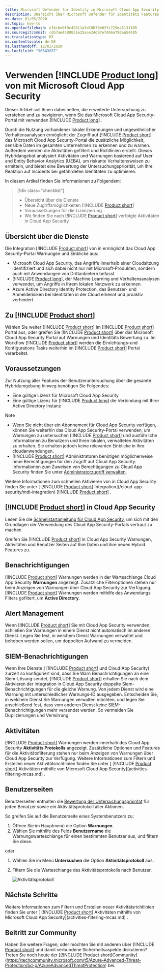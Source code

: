 ```yaml
---
title: Microsoft Defender für Identity in Microsoft Cloud App Security
description: Übersicht über Microsoft Defender für Identitäts Features in Microsoft Cloud App Security.
ms.date: 01/05/2020
ms.topic: how-to
ms.openlocfilehash: ef4cbe9f0c49311a3d10b79e03fc725ea5131105
ms.sourcegitcommit: cdb7ae4580851e25aae24d07e7d66a750aa54405
ms.translationtype: MT
ms.contentlocale: de-DE
ms.lasthandoff: 12/03/2020
ms.locfileid: "96543857"
---
```

# <a name="using-product-long-with-microsoft-cloud-app-security"></a>Verwenden [!INCLUDE [Product long](includes/product-long.md)] von mit Microsoft Cloud App Security

Dieser Artikel soll Ihnen dabei helfen, die erweiterte Untersuchung zu verstehen und zu navigieren, wenn Sie das Microsoft Cloud App Security-Portal mit verwenden [!INCLUDE [Product long](includes/product-long.md)] .

Durch die Nutzung vorhandener lokaler Erkennungen und ungewöhnlicher Verhaltensanalysen ermöglicht der Zugriff auf [!INCLUDE [Product short](includes/product-short.md)] das Microsoft Cloud App Security-Portal die zusätzliche Möglichkeit, sensible Daten im gesamten Unternehmen zu erkennen und zu warnen. Außerdem werden die Aktivitäten gefiltert und Richtlinien erstellt. Dieses Hybridangebot analysiert Aktivitäten und Warnungen basierend auf User and Entity Behavior Analytics (UEBA), um riskante Verhaltensweisen zu ermitteln, und bietet eine Bewertung der Untersuchungspriorität, um Ihre Reaktion auf Incidents bei gefährdeten Identitäten zu optimieren.

In diesem Artikel finden Sie Informationen zu Folgendem:

> [!div class="checklist"]
>
> - Übersicht über die Dienste
> - Neue Zugriffsmöglichkeiten [!INCLUDE [Product short](includes/product-short.md)]
> - Voraussetzungen für die Lizenzierung
> - Wo finden Sie nach [!INCLUDE [Product short](includes/product-short.md)] verfolgte Aktivitäten in Cloud App Security

## <a name="service-overview"></a>Übersicht über die Dienste

Die Integration [!INCLUDE [Product short](includes/product-short.md)] von in ermöglicht das Cloud App Security-Portal Warnungen und Einblicke aus:

- Microsoft Cloud App Security, das Angriffe innerhalb einer Cloudsitzung identifiziert und sich dabei nicht nur mit Microsoft-Produkten, sondern auch mit Anwendungen von Drittanbietern befasst
- [!INCLUDE [Product long](includes/product-long.md)], der Machine Learning und Verhaltensanalysen verwendet, um Angriffe in Ihrem lokalen Netzwerk zu erkennen.
- Azure Active Directory Identity Protection, das Benutzer- und Anmelderisiken bei Identitäten in der Cloud erkennt und proaktiv verhindert

## <a name="access-product-short"></a>Zu [!INCLUDE [Product short](includes/product-short.md)]

Wählen Sie weiter [!INCLUDE [Product short](includes/product-short.md)] im [!INCLUDE [Product short](includes/product-short.md)] Portal aus, oder greifen Sie [!INCLUDE [Product short](includes/product-short.md)] über das Microsoft Cloud App Security Portal auf Warnungen und Identitäts Bewertung zu. Im Workflow [!INCLUDE [Product short](includes/product-short.md)] werden die Einrichtungs-und Konfigurations Tasks weiterhin im [!INCLUDE [Product short](includes/product-short.md)] Portal verarbeitet.

## <a name="prerequisites"></a>Voraussetzungen

Zur Nutzung aller Features der Benutzeruntersuchung über die gesamte Hybridumgebung hinweg benötigen Sie Folgendes:

- Eine gültige Lizenz für Microsoft Cloud App Security
- Eine gültige Lizenz für [!INCLUDE [Product long](includes/product-long.md)] die Verbindung mit Ihrer Active Directory Instanz

>[!NOTE]
>
> - Wenn Sie nicht über ein Abonnement für Cloud App Security verfügen, können Sie weiterhin das Cloud App Security-Portal verwenden, um Warnungen zu untersuchen [!INCLUDE [Product short](includes/product-short.md)] und ausführliche Informationen zu Benutzern und Ihren lokalen, verwalteten Aktivitäten zu erhalten. Sie erhalten jedoch keine relevanten Einblicke in Ihre cloudanwendungen.
> - [!INCLUDE [Product short](includes/product-short.md)] Administratoren benötigen möglicherweise neue Berechtigungen für den Zugriff auf Cloud App Security. Informationen zum Zuweisen von Berechtigungen zu Cloud App Security finden Sie unter [Administratorzugriff verwalten](/cloud-app-security/manage-admins).

Weitere Informationen zum schnellen Aktivieren von in Cloud App Security finden Sie unter [ [!INCLUDE [Product short](includes/product-short.md)] Integration](/cloud-app-security/mdi-integration) [!INCLUDE [Product short](includes/product-short.md)] .

## <a name="product-short-in-cloud-app-security"></a>[!INCLUDE [Product short](includes/product-short.md)] in Cloud App Security

Lesen Sie die [Schnellstartanleitung für Cloud App Security](/cloud-app-security/getting-started-with-cloud-app-security), um sich mit den Grundlagen der Verwendung des Cloud App Security-Portals vertraut zu machen.

Greifen Sie [!INCLUDE [Product short](includes/product-short.md)] in Cloud App Security Warnungen, Aktivitäten und Benutzer Seiten auf Ihre Daten und ihre neuen Hybrid Features zu.

## <a name="alerts"></a>Benachrichtigungen

[!INCLUDE [Product short](includes/product-short.md)] Warnungen werden in der Warteschlange Cloud App Security **Warnungen** angezeigt. Zusätzliche Filteroptionen stehen nur beim Anzeigen von Warnungen über Cloud App Security zur Verfügung. [!INCLUDE [Product short](includes/product-short.md)] Warnungen werden mithilfe des Anwendungs Filters gefiltert, um **Active Directory**.

## <a name="alert-management"></a>Alert Management

Wenn [!INCLUDE [Product short](includes/product-short.md)] Sie mit Cloud App Security verwenden, schließen Sie Warnungen in einem Dienst nicht automatisch im anderen Dienst. Legen Sie fest, in welchem Dienst Warnungen verwaltet und behoben werden sollen, um doppelten Aufwand zu vermeiden.

## <a name="siem-notification"></a>SIEM-Benachrichtigungen

Wenn Ihre Dienste ( [!INCLUDE [Product short](includes/product-short.md)] und Cloud App Security) zurzeit so konfiguriert sind, dass Sie Warn Benachrichtigungen an eine Siem-Lösung sendet, [!INCLUDE [Product short](includes/product-short.md)] erhalten Sie nach dem Aktivieren der Integration in Cloud App Security doppelte Siem-Benachrichtigungen für die gleiche Warnung. Von jedem Dienst wird eine Warnung mit unterschiedlicher Warnungs-ID ausgegeben. Entscheiden Sie, in welchem Dienst Sie Warnungen verwalten möchten, und legen Sie anschließend fest, dass vom anderen Dienst keine SIEM-Benachrichtigungen mehr versendet werden. So vermeiden Sie Duplizierungen und Verwirrung.

## <a name="activities"></a>Aktivitäten

[!INCLUDE [Product short](includes/product-short.md)] Warnungen werden innerhalb des Cloud App Security **Aktivitäts Protokolls** angezeigt. Zusätzliche Optionen und Features für die Aktivitätsfilterung stehen nur beim Anzeigen von Warnungen über Cloud App Security zur Verfügung. Weitere Informationen zum Filtern und Erstellen neuer Aktivitätsrichtlinien finden Sie unter [ [!INCLUDE [Product short](includes/product-short.md)] Aktivitäten mithilfe von Microsoft Cloud App Security](activities-filtering-mcas.md) .

## <a name="user-pages"></a>Benutzerseiten

Benutzerseiten enthalten die [Bewertung der Untersuchungspriorität](/cloud-app-security/tutorial-ueba) für jeden Benutzer sowie ein Aktivitätsprotokoll aller Aktionen.

So greifen Sie auf die Benutzerseite eines Systembenutzers zu:

1. Öffnen Sie im Hauptmenü die Option **Warnungen**.
1. Wählen Sie mithilfe des Felds **Benutzername** die Warnungswarteschlange für einen bestimmten Benutzer aus, und filtern Sie diese.

 oder

1. Wählen Sie im Menü **Untersuchen** die Option **Aktivitätsprotokoll** aus.
1. Filtern Sie die Warteschlange des Aktivitätsprotokolls nach Benutzer.

    ![Aktivitätsprotokoll](media/mcas-activity-filter.png)

## <a name="next-steps"></a>Nächste Schritte

Weitere Informationen zum Filtern und Erstellen neuer Aktivitätsrichtlinien finden Sie unter [ [!INCLUDE [Product short](includes/product-short.md)] Aktivitäten mithilfe von Microsoft Cloud App Security](activities-filtering-mcas.md) .

## <a name="join-the-community"></a>Beitritt zur Community

Haben Sie weitere Fragen, oder möchten Sie mit anderen über [!INCLUDE [Product short](includes/product-short.md)] und damit verbundene Sicherheitsaspekte diskutieren? Treten Sie noch heute der [[!INCLUDE [Product short](includes/product-short.md)]Community](https://techcommunity.microsoft.com/t5/Azure-Advanced-Threat-Protection/bd-p/AzureAdvancedThreatProtection) bei.

